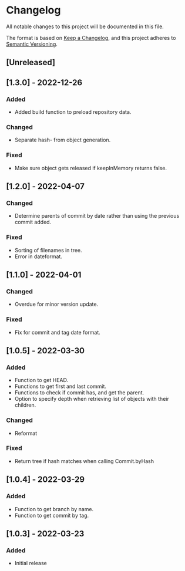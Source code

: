 # Changelog
All notable changes to this project will be documented in this file.

The format is based on [Keep a Changelog](https://keepachangelog.com/en/1.0.0/),
and this project adheres to [Semantic Versioning](https://semver.org/spec/v2.0.0.html).

## [Unreleased]

## [1.3.0] - 2022-12-26

### Added
- Added build function to preload repository data.

### Changed
- Separate hash- from object generation. 

### Fixed
- Make sure object gets released if keepInMemory returns false.

## [1.2.0] - 2022-04-07

### Changed
- Determine parents of commit by date rather than using the previous commit added.

### Fixed
- Sorting of filenames in tree.
- Error in dateformat.

## [1.1.0] - 2022-04-01

### Changed
- Overdue for minor version update.

### Fixed
- Fix for commit and tag date format.

## [1.0.5] - 2022-03-30

### Added
- Function to get HEAD.
- Functions to get first and last commit.
- Functions to check if commit has, and get the parent.
- Option to specify depth when retrieving list of objects with their children.

### Changed
- Reformat

### Fixed
- Return tree if hash matches when calling Commit.byHash

## [1.0.4] - 2022-03-29

### Added 
- Function to get branch by name.
- Function to get commit by tag.

## [1.0.3] - 2022-03-23

### Added
- Initial release
